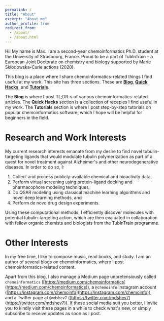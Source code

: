 ```yaml
---
permalink: /
title: "About"
excerpt: "About me"
author_profile: true
redirect_from:
  - /about/
  - /about.html
---
```


Hi! My name is Max. I am a second-year chemoinformatics Ph.D. student at the University of Strasbourg, France. 
Proud to be a part of TubInTrain – a European Joint Doctorate on chemistry and biology supported by Marie Skłodowska-Curie actions (2020). 

This blog is a place where I share chemoinformatics-related things I find useful at my work. This site has three sections. These are [**Blog**](https://mawansui.github.io/blog), [**Quick Hacks**](https://mawansui.github.io/hacks), and [**Tutorials**](https://mawansui.github.io/tutorials). 

The **Blog** is where I post TL;DR-s of various chemoinformatics-related articles. The **Quick Hacks** section is a collection of recepies I find useful in my work. The **Tutorials** section is where I post step-by-step tutorials on popular chemoinformatics software, which I hope will be helpful for beginners in the field.

Research and Work Interests
======

My current research interests emanate from my desire to find novel tubulin-targeting ligands that would modulate tubulin polymerization as part of a quest for novel treatment against Alzheimer's and other neurodegenerative diseases. In order to do so, I:

1. Collect and process publicly-available chemical and bioactivity data, 
2. Perform virtual screening using protein-ligand docking and pharmacophore modeling techniques,
3. Do QSAR modeling using classical machine learning algorithms and novel deep learning methods, and 
4. Perform de novo drug design experiments. 

Using these computational methods, I efficiently discover molecules with potential tubulin-targeting action, which are then evaluated in collaboration with fellow organic chemists and biologists from the TubInTrain programme.

Other Interests
===

In my free time, I like to compose music, read books, and study. I am an author of several blogs on chemoinformatics, where I post chemoinformatics-related content. 

Apart from this blog, I also manage a Medium page unpretensiously called `chemoinformatics` ([https://medium.com/chemoinformatics](https://medium.com/chemoinformatics)), a `@chemoinfo` Instagram account ([https://instagram.com/chemoinfo](https://instagram.com/chemoinfo)), and a Twitter page at `@mdshev7` ([https://twitter.com/mdshev7](https://twitter.com/mdshev7)). If these social media suit you better, I invite you to kindly visit these pages in a while to check what's new, or simply subscribe to receive updates as soon as I post.